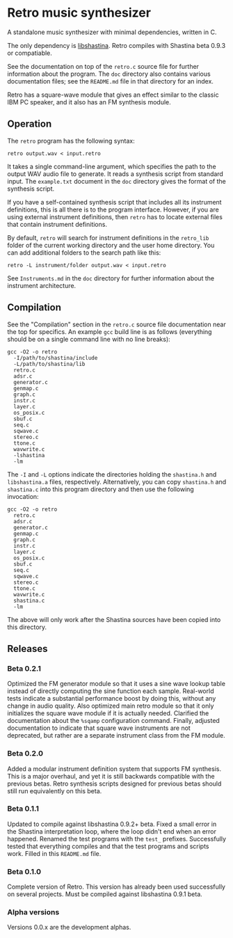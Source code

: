 # Retro music synthesizer
A standalone music synthesizer with minimal dependencies, written in C.

The only dependency is [libshastina](https://www.purl.org/canidtech/r/shastina).  Retro compiles with Shastina beta 0.9.3 or compatiable.

See the documentation on top of the `retro.c` source file for further information about the program.  The `doc` directory also contains various documentation files; see the `README.md` file in that directory for an index.

Retro has a square-wave module that gives an effect similar to the classic IBM PC speaker, and it also has an FM synthesis module.

## Operation

The `retro` program has the following syntax:

    retro output.wav < input.retro

It takes a single command-line argument, which specifies the path to the output WAV audio file to generate.  It reads a synthesis script from standard input.  The `example.txt` document in the `doc` directory gives the format of the synthesis script.

If you have a self-contained synthesis script that includes all its instrument definitions, this is all there is to the program interface.  However, if you are using external instrument definitions, then `retro` has to locate external files that contain instrument definitions.

By default, `retro` will search for instrument definitions in the `retro_lib` folder of the current working directory and the user home directory.  You can add additional folders to the search path like this:

    retro -L instrument/folder output.wav < input.retro

See `Instruments.md` in the `doc` directory for further information about the instrument architecture.

## Compilation

See the "Compilation" section in the `retro.c` source file documentation near the top for specifics.  An example `gcc` build line is as follows (everything should be on a single command line with no line breaks):

    gcc -O2 -o retro
      -I/path/to/shastina/include
      -L/path/to/shastina/lib
      retro.c
      adsr.c
      generator.c
      genmap.c
      graph.c
      instr.c
      layer.c
      os_posix.c
      sbuf.c
      seq.c
      sqwave.c
      stereo.c
      ttone.c
      wavwrite.c
      -lshastina
      -lm

The `-I` and `-L` options indicate the directories holding the `shastina.h` and `libshastina.a` files, respectively.  Alternatively, you can copy `shastina.h` and `shastina.c` into this program directory and then use the following invocation:

    gcc -O2 -o retro
      retro.c
      adsr.c
      generator.c
      genmap.c
      graph.c
      instr.c
      layer.c
      os_posix.c
      sbuf.c
      seq.c
      sqwave.c
      stereo.c
      ttone.c
      wavwrite.c
      shastina.c
      -lm

The above will only work after the Shastina sources have been copied into this directory.

## Releases

### Beta 0.2.1

Optimized the FM generator module so that it uses a sine wave lookup table instead of directly computing the sine function each sample.  Real-world tests indicate a substantial performance boost by doing this, without any change in audio quality.  Also optimized main retro module so that it only initializes the square wave module if it is actually needed.  Clarified the documentation about the `%sqamp` configuration command.  Finally, adjusted documentation to indicate that square wave instruments are not deprecated, but rather are a separate instrument class from the FM module.

### Beta 0.2.0

Added a modular instrument definition system that supports FM synthesis.  This is a major overhaul, and yet it is still backwards compatible with the previous betas.  Retro synthesis scripts designed for previous betas should still run equivalently on this beta.

### Beta 0.1.1

Updated to compile against libshastina 0.9.2+ beta.  Fixed a small error in the Shastina interpretation loop, where the loop didn't end when an error happened.  Renamed the test programs with the `test_` prefixes.  Successfully tested that everything compiles and that the test programs and scripts work.  Filled in this `README.md` file.

### Beta 0.1.0

Complete version of Retro.  This version has already been used successfully on several projects.  Must be compiled against libshastina 0.9.1 beta.

### Alpha versions

Versions 0.0.x are the development alphas.
